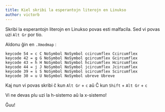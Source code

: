 ```yaml
---
title: Kiel skribi la esperantojn literojn en Linukso
author: victorb
---
```


Skribi la esperantojn literojn en Linukso povas esti malfacila. Sed vi povas uzi `Alt Gr` por tio.

Aldonu ĝin en `.Xmodmap` :

```
keycode 54 = c C NoSymbol NoSymbol ccircumflex Ccircumflex
keycode 42 = g G NoSymbol NoSymbol gcircumflex Gcircumflex
keycode 43 = h H NoSymbol NoSymbol hcircumflex Hcircumflex
keycode 44 = j J NoSymbol NoSymbol jcircumflex Jcircumflex
keycode 39 = s S NoSymbol NoSymbol scircumflex Scircumflex
keycode 30 = u U NoSymbol NoSymbol ubreve Ubreve
```

Kaj nun vi povas skribi ĉ kun `Alt Gr` + `c` aŭ Ĉ kun `Shift` + `Alt Gr` + `c`

Vi ne devas plu uzi la h-sistemo aŭ la x-sistemo!

Ĝuu!

